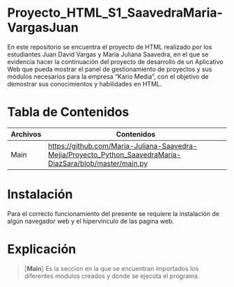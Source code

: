 # **Proyecto_HTML_S1_SaavedraMaria-VargasJuan**

En este repositorio se encuentra el proyecto de HTML realizado por los estudiantes Juan David Vargas y Maria Juliana Saavedra, en el que se evidencia hacer la continuación del proyecto de desarrollo de un Aplicativo Web que pueda mostrar el panel de gestionamiento de proyectos y sus módulos necesarios para la empresa “Kario Media”, con el objetivo de demostrar sus conocimientos y habilidades en HTML.

# **Tabla de Contenidos**

| Archivos | Contenidos |
|--|--|
| Main |https://github.com/Maria-Juliana-Saavedra-Mejia/Proyecto_Python_SaavedraMaria-DiazSara/blob/master/main.py |

# **Instalación**

Para el correcto funcionamiento del presente se requiere la instalación de algún navegador web y el hipervínculo de las pagina web.

# **Explicación**

> [**Main**]
Es la seccion en la que se encuentran importados los diferentes modulos creados y donde se ejecuta el programa.

